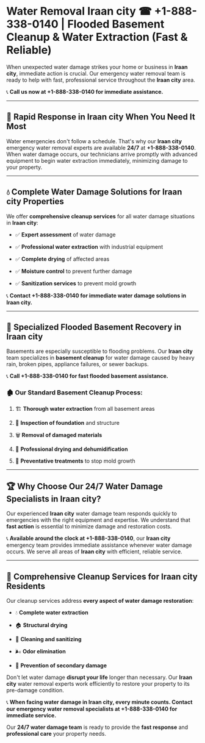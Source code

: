 # Water Removal Iraan city ☎ +1-888-338-0140 | Flooded Basement Cleanup & Water Extraction (Fast & Reliable)

When unexpected water damage strikes your home or business in **Iraan city**, immediate action is crucial. Our emergency water removal team is ready to help with fast, professional service throughout the **Iraan city** area. 

📞 **Call us now at +1-888-338-0140 for immediate assistance.**
---
## 🚀 Rapid Response in Iraan city When You Need It Most
Water emergencies don't follow a schedule. That's why our **Iraan city** emergency water removal experts are available **24/7** at **+1-888-338-0140**. When water damage occurs, our technicians arrive promptly with advanced equipment to begin water extraction immediately, minimizing damage to your property.
---
## 💧 Complete Water Damage Solutions for Iraan city Properties
We offer **comprehensive cleanup services** for all water damage situations in **Iraan city**:
- ✅ **Expert assessment** of water damage  
- ✅ **Professional water extraction** with industrial equipment  
- ✅ **Complete drying** of affected areas  
- ✅ **Moisture control** to prevent further damage  
- ✅ **Sanitization services** to prevent mold growth  
📞 **Contact +1-888-338-0140 for immediate water damage solutions in Iraan city.**
---
## 🌊 Specialized Flooded Basement Recovery in Iraan city
Basements are especially susceptible to flooding problems. Our **Iraan city** team specializes in **basement cleanup** for water damage caused by heavy rain, broken pipes, appliance failures, or sewer backups. 
📞 **Call +1-888-338-0140 for fast flooded basement assistance.**
### 🏚️ Our Standard Basement Cleanup Process:
1. 🏗️ **Thorough water extraction** from all basement areas  
2. 🔎 **Inspection of foundation** and structure  
3. 🗑️ **Removal of damaged materials**  
4. 💨 **Professional drying and dehumidification**  
5. 🚫 **Preventative treatments** to stop mold growth  
---
## 🏆 Why Choose Our 24/7 Water Damage Specialists in Iraan city?
Our experienced **Iraan city** water damage team responds quickly to emergencies with the right equipment and expertise. We understand that **fast action** is essential to minimize damage and restoration costs.
📞 **Available around the clock at +1-888-338-0140**, our **Iraan city** emergency team provides immediate assistance whenever water damage occurs. We serve all areas of **Iraan city** with efficient, reliable service.
---
## 🧹 Comprehensive Cleanup Services for Iraan city Residents
Our cleanup services address **every aspect of water damage restoration**:
- 💧 **Complete water extraction**  
- 🏠 **Structural drying**  
- 🧼 **Cleaning and sanitizing**  
- 🌬️ **Odor elimination**  
- 🚫 **Prevention of secondary damage**  
Don't let water damage **disrupt your life** longer than necessary. Our **Iraan city** water removal experts work efficiently to restore your property to its pre-damage condition.
📞 **When facing water damage in Iraan city, every minute counts. Contact our emergency water removal specialists at +1-888-338-0140 for immediate service.**
Our **24/7 water damage team** is ready to provide the **fast response** and **professional care** your property needs.

